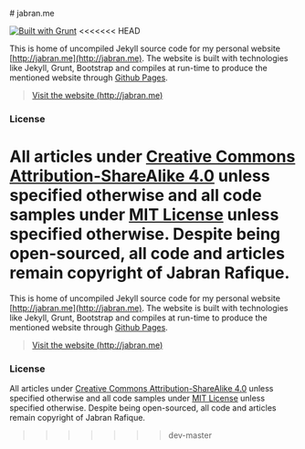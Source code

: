# jabran.me

[![Built with Grunt](https://cdn.gruntjs.com/builtwith.png)](http://gruntjs.com/)
<<<<<<< HEAD

This is home of uncompiled Jekyll source code for my personal website [http://jabran.me](http://jabran.me). The website is built with technologies like Jekyll, Grunt, Bootstrap and compiles at run-time to produce the mentioned website through [Github Pages](https://pages.github.com/).


> [Visit the website (http://jabran.me)](http://jabran.me)


### License

All articles under [Creative Commons Attribution-ShareAlike 4.0](http://creativecommons.org/licenses/by-sa/4.0/legalcode) unless specified otherwise and all code samples under [MIT License](http://opensource.org/licenses/MIT) unless specified otherwise. Despite being open-sourced, all code and articles remain copyright of Jabran Rafique.
=======

This is home of uncompiled Jekyll source code for my personal website [http://jabran.me](http://jabran.me). The website is built with technologies like Jekyll, Grunt, Bootstrap and compiles at run-time to produce the mentioned website through [Github Pages](https://pages.github.com/).


> [Visit the website (http://jabran.me)](http://jabran.me)


### License

All articles under [Creative Commons Attribution-ShareAlike 4.0](http://creativecommons.org/licenses/by-sa/4.0/legalcode) unless specified otherwise and all code samples under [MIT License](http://opensource.org/licenses/MIT) unless specified otherwise. Despite being open-sourced, all code and articles remain copyright of Jabran Rafique.

>>>>>>> dev-master
